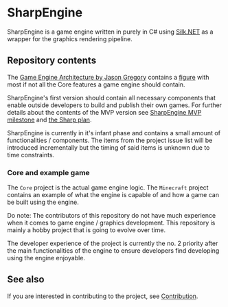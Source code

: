 # SharpEngine
SharpEngine is a game engine written in purely in C# using [Silk.NET](https://github.com/dotnet/Silk.NET) as a wrapper for the graphics rendering pipeline.

## Repository contents
The [Game Engine Architecture by Jason Gregory](https://www.gameenginebook.com/) contains a [figure](https://www.gameenginebook.com/figures.html) with most if not all the Core features a game engine should contain. 

SharpEngine's first version should contain all necessary components that enable outside developers to build and publish their own games. For further details about the contents of the MVP version see [SharpEngine MVP milestone](https://github.com/Av3boy/SharpEngine/milestone/1) and [the Sharp plan](https://github.com/users/Av3boy/projects/5).

SharpEngine is currently in it's infant phase and contains a small amount of functionalities / components. The items from the project issue list will be introduced incrementally but the timing of said items is unknown due to time constraints.

### Core and example game
The `Core` project is the actual game engine logic. The `Minecraft` project contains an example of what the engine is capable of and how a game can be built using the engine. 

Do note: The contributors of this repository do not have much experience when it comes to game engine / graphics development.
This repository is mainly a hobby project that is going to evolve over time.

The developer experience of the project is currently the no. 2 priority after the main functionalities of the engine to ensure developers find developing using the engine enjoyable.

## See also

If you are interested in contributing to the project, see [Contribution](https://github.com/Av3boy/SharpEngine/blob/main/docs/CONTRIBUTING.md).